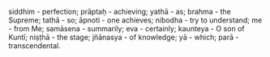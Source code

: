 siddhim - perfection; prāptaḥ - achieving; yathā - as; brahma - the Supreme; tathā - so; āpnoti - one achieves; nibodha - try to understand; me - from Me; samāsena - summarily; eva - certainly; kaunteya - O son of Kuntī; niṣṭhā - the stage; jñānasya - of knowledge; yā - which; parā - transcendental.